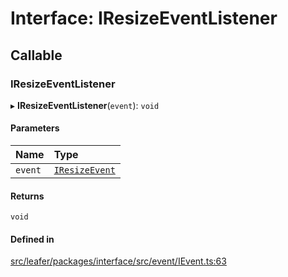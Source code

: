 # Interface: IResizeEventListener

## Callable

### IResizeEventListener

▸ **IResizeEventListener**(`event`): `void`

#### Parameters

| Name | Type |
| :------ | :------ |
| `event` | [`IResizeEvent`](IResizeEvent.md) |

#### Returns

`void`

#### Defined in

[src/leafer/packages/interface/src/event/IEvent.ts:63](https://github.com/leaferjs/leafer/blob/e3d29379fa30ec6414b4ee45872fc9fd9c3f2178/packages/interface/src/event/IEvent.ts#L63)
